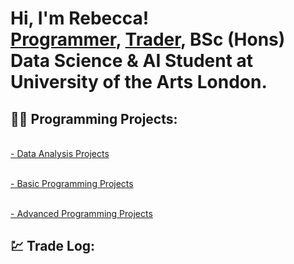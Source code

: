 <h1>Hi, I'm Rebecca! <br/><a href="https://github.com/bexgif">Programmer</a>, <a href="https://www.linkedin.com/in/rebecca-holland444/">Trader</a>, BSc (Hons) Data Science & AI Student at University of the Arts London.

<h2>👨‍💻 Programming Projects:</h2>

<br/><a href="https://github.com/stars/bexgif/lists/data-analysis-projects">- Data Analysis Projects</a>

<br/><a href="https://github.com/stars/bexgif/lists/basic-programming-projects">- Basic Programming Projects</a>

<br/><a href="https://github.com/stars/bexgif/lists/advanced-programming-projects">- Advanced Programming Projects</a>




<h2> 💹 Trade Log:</h2>
